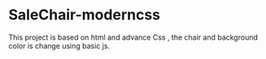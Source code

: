 # SaleChair-moderncss
This project is based on html and advance Css , the chair and background color is change using basic js.
